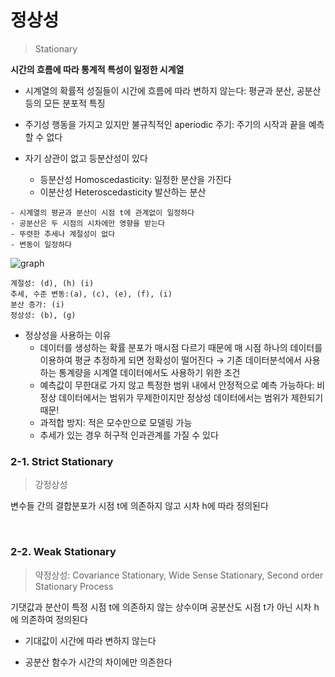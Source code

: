 # 정상성

> Stationary

**시간의 흐름에 따라 통계적 특성이 일정한 시계열**

- 시계열의 확률적 성질들이 시간에 흐름에 따라 변하지 않는다: 평균과 분산, 공분산 등의 모든 분포적 특징

- 주기성 행동을 가지고 있지만 불규칙적인 aperiodic 주기: 주기의 시작과 끝을 예측할 수 없다

- 자기 상관이 없고 등분산성이 있다
  - 등분산성 Homoscedasticity: 일정한 분산을 가진다 
  - 이분산성 Heteroscedasticity 발산하는 분산

```
- 시계열의 평균과 분산이 시점 t에 관계없이 일정하다
- 공분산은 두 시점의 시차에만 영향을 받는다
- 뚜렷한 추세나 계절성이 없다
- 변동이 일정하다
```

![graph](https://otexts.com/fppkr/fpp_files/figure-html/stationary-1.png)

```
계절성: (d), (h) (i)
추세, 수준 변동:(a), (c), (e), (f), (i)
분산 증가: (i)
정상성: (b), (g)
```

- 정상성을 사용하는 이유
  - 데이터를 생성하는 확률 분포가 매시점 다르기 때문에 매 시점 하나의 데이터를 이용하여 평균 추정하게 되면 정확성이 떨어진다 → 기존 데이터분석에서 사용하는 통계량을 시계열 데이터에서도 사용하기 위한 조건 
  - 예측값이 무한대로 가지 않고 특정한 범위 내에서 안정적으로 예측 가능하다: 비정상 데이터에서는 범위가 무제한이지만 정상성 데이터에서는 범위가 제한되기 때문!
  - 과적합 방지: 적은 모수만으로 모델링 가능
  - 추세가 있는 경우 허구적 인과관계를 가질 수 있다



### 2-1. Strict Stationary

> 강정상성

변수들 간의 결합분포가 시점 t에 의존하지 않고 시차 h에 따라 정의된다



<br>

### 2-2. Weak Stationary

> 약정상성: Covariance Stationary, Wide Sense Stationary, Second order Stationary Process

기댓값과 분산이 특정 시점 t에 의존하지 않는 상수이며 공분산도 시점 t가 아닌 시차 h에 의존하여 정의된다



- 기대값이 시간에 따라 변하지 않는다

- 공분산 함수가 시간의 차이에만 의존한다